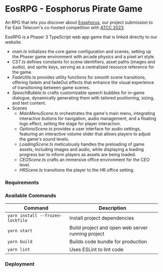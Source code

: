 # EosRPG - Eosphorus Pirate Game

An RPG that lets you discover about [Eosphorus](https://eosphor.us), our project submission to Far East Telecom's co-hosted competition with [ATCC 2023](https://atcc.co/21statcc/).

EosRPG is a Phaser 3 TypeScript web app game that is linked directly to our website.

- *main.ts* initializes the core game configuration and scenes, setting up the Phaser game environment with arcade physics and a pixel art style.
- *CST.ts* defines constants for scene identifiers, asset paths (images and audio), and sprite keys, serving as a centralized resource reference for the game.
- *FadeUtils.ts* provides utility functions for smooth scene transitions, offering fadeIn and fadeOut effects that enhance the visual experience of transitioning between game scenes.
- *SpeechBubble.ts* crafts customizable speech bubbles for in-game dialogue, dynamically generating them with tailored positioning, sizing, and text content.
- Scenes
    - *MainMenuScene.ts* orchestrates the game's main menu, integrating interactive buttons for navigation, audio management, and a floating logo effect, setting the stage for player interaction.
    - *OptionsScene.ts* provides a user interface for audio settings, featuring an interactive volume slider that allows players to adjust the game's sound levels.
    - *LoadingScene.ts* meticulously handles the preloading of game assets, including images and audio, while displaying a loading progress bar to inform players as assets are being loaded.
    - *CEOScene.ts* crafts an immersive office environment for the CEO level.
    - *HRScene.ts* transitions the player to the HR office setting.


### Requirements

### Available Commands

| Command | Description |
|---------|-------------|
| `yarn install --frozen-lockfile` | Install project dependencies |
| `yarn start` | Build project and open web server running project |
| `yarn build` | Builds code bundle for production |
| `yarn lint` | Uses ESLint to lint code |

### Deployment